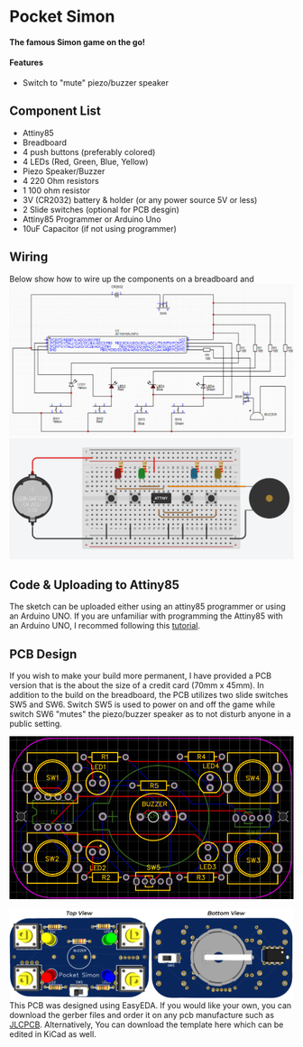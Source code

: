 # Pocket Simon
#### The famous Simon game on the go!
#### Features
+ Switch to "mute" piezo/buzzer speaker
## Component List
+ Attiny85
+ Breadboard
+ 4 push buttons (preferably colored)
+ 4 LEDs (Red, Green, Blue, Yellow)
+ Piezo Speaker/Buzzer
+ 4 220 Ohm resistors
+ 1 100 ohm resistor
+ 3V (CR2032) battery & holder (or any power source 5V or less)
+ 2 Slide switches (optional for PCB desgin) 
+ Attiny85 Programmer or Arduino Uno
+ 10uF Capacitor (if not using programmer)
## Wiring
Below show how to wire up the components on a breadboard and
![Schematic](https://github.com/NeonVulture/Arduino-Projects/blob/main/Pocket-Simon/Assets/Schematic.PNG "Schematic")
![Breadboard Wiring](https://github.com/NeonVulture/Arduino-Projects/blob/main/Pocket-Simon/Assets/Wiring_Diagram.PNG "Breadboard Wiring")
## Code & Uploading to Attiny85
The sketch can be uploaded either using an attiny85 programmer or using an Arduino UNO. If you are unfamiliar with programming the Attiny85 with an Arduino UNO, I recommed following this [tutorial](https://create.arduino.cc/projecthub/arjun/programming-attiny85-with-arduino-uno-afb829).
## PCB Design
If you wish to make your build more permanent, I have provided a PCB version that is the about the size of a credit card (70mm x 45mm). In addition to the build on the breadboard, the PCB utilizes two slide switches SW5 and SW6. Switch SW5 is used to power on and off the game while switch SW6 "mutes" the piezo/buzzer speaker as to not disturb anyone in a public setting.
<p align="center">
  <img src="https://github.com/NeonVulture/Arduino-Projects/blob/main/Pocket-Simon/Assets/PCB_FullView.PNG?raw=true" alt="PCB View"/>
</p>

![PCB 3D View](https://github.com/NeonVulture/Arduino-Projects/blob/main/Pocket-Simon/Assets/PCB_FullView_3D.PNG "PCB 3D View")
This PCB was designed using EasyEDA. If you would like your own, you can download the gerber files and order it on any pcb manufacture such as [JLCPCB](https://jlcpcb.com/VBS?utm_source=bing_ads&utm_medium=cpc&utm_campaign=JP_ALL_20200709&msclkid=9ef340d94811193b322f218aa54c1cd9). Alternatively, You can download the template here which can be edited in KiCad as well.
